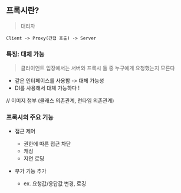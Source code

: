 ## 프록시란?

> 대리자

    Client -> Proxy(간접 호출) -> Server

### 특징: 대체 가능

> 클라이언트 입장에서는 서버와 프록시 둘 중 누구에게 요청했는지 모른다

- 같은 인터페이스를 사용함 -> 대체 가능성
- DI를 사용해서 대체 가능하다 !

// 이미지 첨부 (클래스 의존관계, 런타임 의존관계)

### 프록시의 주요 기능

- 접근 제어

  - 권한에 따른 접근 차단
  - 캐싱
  - 지연 로딩

- 부가 기능 추가
  - ex. 요청값/응답값 변경, 로깅
